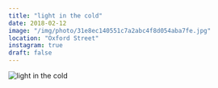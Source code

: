 ```yaml
---
title: "light in the cold"
date: 2018-02-12
image: "/img/photo/31e8ec140551c7a2abc4f8d054aba7fe.jpg"
location: "Oxford Street"
instagram: true
draft: false
---
```


![light in the cold](/img/photo/31e8ec140551c7a2abc4f8d054aba7fe.jpg)
